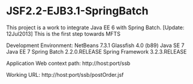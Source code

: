 JSF2.2-EJB3.1-SpringBatch
=========================

This project is a work to integrate Java EE 6 with Spring Batch.
[Update: 12Jul2013] This is the first step towards MFTS

Development Environment:
    NetBeans 7.3.1
    Glassfish 4.0 (b89)
    Java SE 7
    Java EE 7
    Spring Batch 2.2.0.RELEASE
    Spring Framework 3.2.3.RELEASE

Application Web context path:
    http://host:port/ssb

Working URL:
    http://host:port/ssb/postOrder.jsf

